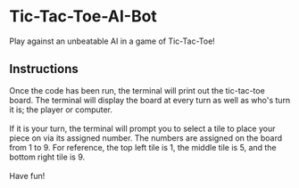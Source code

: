 <h1> Tic-Tac-Toe-AI-Bot </h1>
Play against an unbeatable AI in a game of Tic-Tac-Toe!

<h2> Instructions </h2>
<div> Once the code has been run, the terminal will print out the tic-tac-toe board. The terminal will display the board at every turn as well as who's turn it is; the player or computer. </div>
<br>
<div> If it is your turn, the terminal will prompt you to select a tile to place your piece on via its assigned number. The numbers are assigned on the board from 1 to 9. For reference, the top left tile is 1, the middle tile is 5, and the bottom right tile is 9.</div> 
<br>
<div> Have fun! </div>
